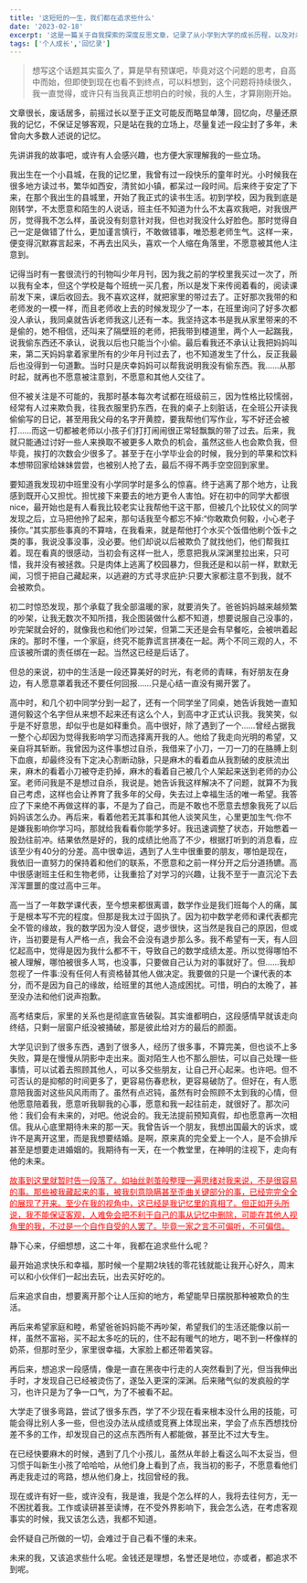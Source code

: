 ```yaml
---
title: '这短短的一生，我们都在追求些什么'
date: '2023-02-18'
excerpt: '这是一篇关于自我探索的深度反思文章，记录了从小学到大学的成长历程，以及对未来人生方向的思考。'
tags: ['个人成长','回忆录']
---
```


> 想写这个话题其实蛮久了，算是早有预谋吧，毕竟对这个问题的思考，自高中而始，但即使到现在也看不到终点，可以料想到，这个问题将持续很久，我一直觉得，或许只有当我真正想明白的时候，我的人生，才算刚刚开始。

文章很长，废话居多，前摇过长以至于正文可能反而略显单薄，回忆向，尽量还原我的记忆，不保证足够客观，只是站在我的立场上，尽量复述一段尘封了多年，未曾向大多数人述说的记忆。


先讲讲我的故事吧，或许有人会感兴趣，也方便大家理解我的一些立场。

我出生在一个小县城，在我的记忆里，我曾有过一段快乐的童年时光。小时候我在很多地方读过书，繁华如西安，清贫如小镇，都呆过一段时间。后来终于安定了下来，在那个我出生的县城里，开始了我正式的读书生活。初到学校，因为我到底是刚转学，不太愿意和陌生的人说话，班主任不知道为什么不太喜欢我吧，对我很严厉，觉得我不怎么样，虽说没有刻意针对我，但也对我没什么好脸色。那时觉得自己一定是做错了什么，更加谨言慎行，不敢做错事，唯恐惹老师生气。这样一来，便变得沉默寡言起来，不再去出风头，喜欢一个人缩在角落里，不愿意被其他人注意到。

记得当时有一套很流行的刊物叫少年月刊，因为我之前的学校里我买过一次了，所以我有全本，但这个学校是每个班统一买几套，所以是发下来传阅着看的，阅读课前发下来，课后收回去。我不喜欢这样，就把家里的带过去了。正好那次我带的和老师发的一模一样，而且老师收上去的时候发现少了一本，在班里询问了好多次都没人承认，我同桌就告诉老师我这儿还有一本。我坚持这本书是我从家里带来的不是偷的，她不相信，还叫来了隔壁班的老师，把我带到楼道里，两个人一起踹我，说我偷东西还不承认，说我以后也只能当个小偷。最后看我还不承认让我把妈妈叫来，第二天妈妈拿着家里所有的少年月刊过去了，也不知道发生了什么，反正我最后也没得到一句道歉。当时只是庆幸妈妈可以帮我说明我没有偷东西。我……从那时起，就再也不愿意被注意到，不愿意和其他人交往了。

但不被关注是不可能的，我那时基本每次考试都在班级前三，因为性格比较懦弱，经常有人过来欺负我，往我衣服里扔东西，在我的桌子上刻脏话，在全班公开读我偷偷写的日记，甚至用我父母的名字开黄腔，要我帮他们写作业，写不好还会被打……而这一切都被老师以小孩子们打打闹闹很正常轻飘飘的带了过去。后来，我就只能通过讨好一些人来换取不被更多人欺负的机会，虽然这些人也会欺负我，但毕竟，挨打的次数会少很多了。甚至于在小学毕业会的时候，我分到的苹果和饮料本想带回家给妹妹尝尝，也被别人抢了去，最后不得不两手空空回到家里。

要知道我发现初中班里没有小学同学时是多么的惊喜。终于逃离了那个地方，让我感到既开心又担忧。担忧接下来要去的地方更令人害怕。好在初中的同学大都很nice，最开始也是有人看我比较老实让我帮他干这干那，但被几个比较仗义的同学发现之后，立马把他拎了起来，那句话我至今都忘不掉:“你敢欺负何毅，小心老子揍你。”其实那些事真的不算啥，在我看来，就是帮他打个水买个饭借他刷个饭卡之类的事，我说没事没事，没必要。他们却说以后被欺负了就找他们，他们帮我扛着。现在看真的很感动，当初会有这样一批人，愿意把我从深渊里拉出来，只可惜，我并没有被拯救。只是肉体上逃离了校园暴力，但我还是和以前一样，默默无闻，习惯于把自己藏起来，以逃避的方式寻求庇护:只要大家都注意不到我，就不会被欺负。

初二时惊恐发现，那个承载了我全部温暖的家，就要消失了。爸爸妈妈越来越频繁的吵架，让我无数次不知所措，我企图装做什么都不知道，想要说服自己没事的，吵完架就会好的，就像我也和他们吵过架，但第二天还是会有早餐吃，会被哄着起床的。那时不懂，一个家庭，终究不能靠谎言拼凑在一起。两个不同三观的人，不应该被所谓的责任绑在一起。当然这已经是后话了。

但总的来说，初中的生活是一段还算美好的时光，有老师的青睐，有好朋友在身边，有人愿意罩着我还不要任何回报……只是心结一直没有揭开罢了。

高中时，和几个初中同学分到一起了，还有一个同学坐了同桌，她告诉我她一直知道何毅这个名字但从来想不起来还有这么个人，到高中才正式认识我。我笑笑，似乎是不好意思，却似乎也是如释重负。高中很好，除了遇到了一个……曾经占据我一整个心却因为觉得我影响学习而选择离开我的人。他给了我走向光明的希望，又亲自将其斩断。我曾因为这件事想过自杀，我借来了小刀，一刀一刀的在胳膊上刻下血痕，却最终没有下定决心割断动脉，只是麻木的看着血从我割破的皮肤流出来，麻木的看着小刀被夺走扔掉，麻木的看着自己被几个人架起来送到老师的办公室。老师问我是不是想过自杀，我说是。她告诉我这样解决不了问题，就算不为我自己考虑，这样也会让养育了我多年的父母，失去过上幸福生活的唯一希望。我答应了下来绝不再做这样的事，不是为了自己，而是不敢也不愿意去想象我死了以后妈妈该怎么办。再后来，看着他若无其事和其他人谈笑风生，心里更加生气:你不是嫌我影响你学习吗，那就给我看看你能学多好。我迅速调整了状态，开始憋着一股劲往前冲。结果依然是好的，我的成绩比他高了不少，根据打听到的消息看，应该至少有40分的分差。高中很幸运，遇到了人生中很重要的朋友，哪怕是现在，我依旧一直努力的保持着和他们的联系，不愿意和之前一样分开之后分道扬镳。高中很感谢班主任和生物老师，让我重拾了对学习的兴趣，让我不至于一直沉沦下去浑浑噩噩的度过高中三年。

高一当了一年数学课代表，至今想来都很离谱，数学作业是我们班每个人的痛，属于是根本写不完的程度。但那是我太过于固执了。因为初中数学老师和课代表都完全不管的缘故，我的数学因为没人督促，退步很快，这当然是我自己的原因，但或许，当初要是有人严格一点，我会不会没有退步那么多。我不希望有一天，有人回忆起高中，觉得是因为我什么都不干，导致自己的数学成绩太差。所以觉得哪怕不被人理解，哪怕被很多人骂，也没事，只要做自己认为对的事就好了。但……我却忽视了一件事:没有任何人有资格替其他人做决定。我要做的只是一个课代表的本分，而不是因为自己的缘故，给班里的其他人造成困扰。可惜，明白的太晚了，甚至没办法和他们说声抱歉。

高考结束后，家里的关系也是彻底宣告破裂。其实谁都明白，这段感情早就该走向终结，只剩一层窗户纸没被捅破，那是彼此给对方的最后的颜面。

大学见识到了很多东西，遇到了很多人，经历了很多事，不算完美，但也谈不上多失败，算是在慢慢从阴影中走出来。面对陌生人也不那么胆怯，可以自己处理一些事情，可以试着去照顾其他人，可以多交些朋友，让自己开心起来。也许吧。但不可否认的是抑郁的时间更多了，更容易伤春悲秋，更容易破防了。但好在，有人愿意陪我面对这些风风雨雨了。虽然有点迟钝，虽然有时会照顾不太到我的心情，但他愿意陪着我，愿意听我聊我的心事，愿意和我一起往前走，就很好了。那次问他：我们会有未来的，对吧。他说会的。我无法提前预知真假，却也愿意再一次相信。我从心底里期待未来的那一天。我曾告诉一个朋友，我想出国最大的诉求，或许不是离开这里，而是我想要结婚。是啊，原来真的完全爱上一个人，是不会排斥甚至是想要走进婚姻的。我期待有一天，在一个教堂里，在神明的注视下，走向有他的未来。

<span style="color: red; text-decoration: underline;">故事到这里就暂时告一段落了。如抽丝剥茧般整理一遍思绪对我来说，不是很容易的事。那些被我藏起来的事，被我刻意隐瞒甚至歪曲关键部分的事，已经完完全全的展现了开来。至少在我的视角中，这已经是我记忆里的真相了。但正如开头所说，我不能保证客观，人难免会把不利于自己的事从记忆中删除，可能在其他人视角里的我，不过是一个自作自受的人罢了。毕竟一家之言不可偏听，不可偏信。</span>


静下心来，仔细想想，这二十年，我都在追求些什么呢？

最开始追求快乐和幸福，那时候一个星期2块钱的零花钱就能让我开心好久，周末可以和小伙伴们一起出去玩，出去买好吃的。

后来追求自由，想要离开那个让人压抑的地方，希望能早日摆脱那种被欺负的生活。

再后来希望家庭和睦，希望爸爸妈妈能不再吵架，希望我们的生活还能像以前一样，虽然不富裕，买不起太多吃的玩的，住不起有暖气的地方，喝不到一杯像样的奶茶，但那时至少，家里很幸福，大家脸上都还带着笑容。

再后来，想追求一段感情，像是一直在黑夜中行走的人突然看到了光，但当我伸出手时，才发现自己已经被烫伤了，遂坠入更深的深渊。后来赌气似的发疯般的学习，也许只是为了争一口气，为了不被看不起。

大学走了很多弯路，尝试了很多东西，学了不少现在看来根本没什么用的技能，可能会得比别人多一些，但也没办法从成绩或竞赛上体现出来，学会了点东西想找份差不多的工作，却发现自己的这点东西所有人都能做，甚至比不过大专生。

在已经快要麻木的时候，遇到了几个小孩儿，虽然从年龄上看这么叫不太妥当，但习惯于叫新生小孩了哈哈哈，从他们身上看到了点，我当初的影子，不愿意看他们再走我走过的弯路，想从他们身上，找回曾经的我。

现在或许有好一些，或许没有，我是谁，我是个怎么样的人，我将去往何方，无一不困扰着我。工作或读研甚至读博，在不受外界影响下，我会怎么选，在考虑客观事实的时候，我又该怎么选，我都不知道。

会怀疑自己所做的一切，会难过于自己看不懂的未来。

未来的我，又该追求些什么呢。金钱还是理想，名誉还是地位，亦或者，都追求不到呢。
